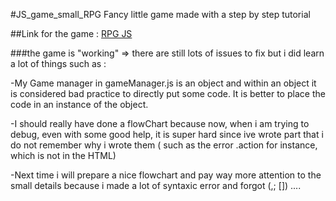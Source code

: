 #JS_game_small_RPG
Fancy little game made with a step by step tutorial 


##Link for the game  : [RPG JS](https://loonyt.github.io/JS_game/)

###the game is "working" => there are still lots of issues to fix but i did learn a lot of things such as : 

-My Game manager in gameManager.js is an object and within an object it is considered bad practice to directly put some code. It is better to place the code in an instance of the object.

-I should really have done a flowChart because now, when i am trying to debug, even with some good help, it is super hard since ive wrote part that i do not remember why i wrote them ( such as the error .action for instance, which is not in the HTML)

-Next time i will prepare a nice flowchart and pay way more attention to the small details because i made a lot of syntaxic error and forgot (,; []) .... 


